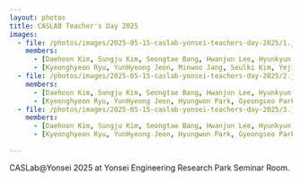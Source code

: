 ```yaml
---
layout: photos
title: CASLAB Teacher's Day 2025
images:
  - file: /photos/images/2025-05-15-caslab-yonsei-teachers-day-2025/1.jpg
    members:  
      - [Daehoon Kim, Sungju Kim, Seongtae Bang, Hwanjun Lee, Hyunkyun Shin, Hyosang Kim, Sangwoong Kim, Jungbo Kim]
      - [Kyeonghyeon Ryu, YunHyeong Jeon, Minwoo Jang, Seulki Kim, Yeji Jung, Seonggyu Han]
  - file: /photos/images/2025-05-15-caslab-yonsei-teachers-day-2025/2.jpg
    members:  
      - [Daehoon Kim, Sungju Kim, Seongtae Bang, Hwanjun Lee, Hyunkyun Shin, Minho Kim, Seonmu Oh, Hyosang Kim, Sangwoong Kim, Jungbo Kim]
      - [Kyeonghyeon Ryu, YunHyeong Jeon, Hyungwon Park, Gyeongseo Park, Minwoo Jang, Jongmin Shin, Seulki Kim, Yeji Jung, Seungkyu Lee]
  - file: /photos/images/2025-05-15-caslab-yonsei-teachers-day-2025/3.jpg
    members:  
      - [Daehoon Kim, Sungju Kim, Seongtae Bang, Hwanjun Lee, Hyunkyun Shin, Minho Kim, Seonmu Oh, Hyosang Kim, Sangwoong Kim, Jungbo Kim]
      - [Kyeonghyeon Ryu, YunHyeong Jeon, Hyungwon Park, Gyeongseo Park, Minwoo Jang, Jongmin Shin, Seulki Kim, Yeji Jung, Seungkyu Lee]

---
```


CASLab@Yonsei 2025 at Yonsei Engineering Research Park Seminar Room.
